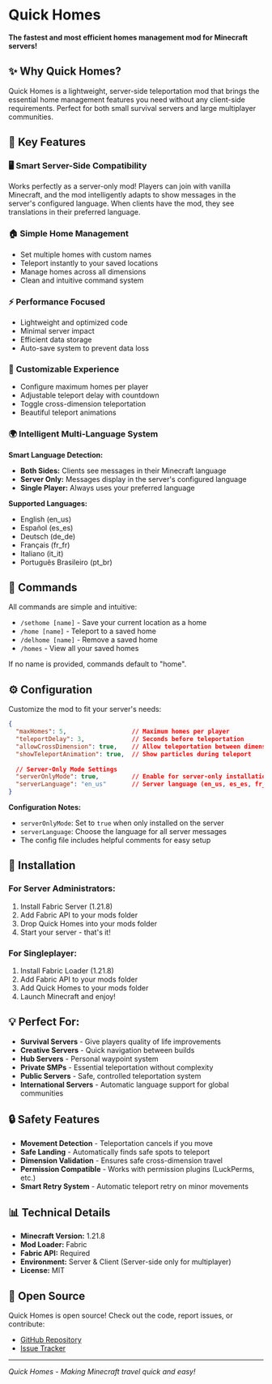 # Quick Homes

**The fastest and most efficient homes management mod for Minecraft servers!**

## ✨ Why Quick Homes?

Quick Homes is a lightweight, server-side teleportation mod that brings the essential home management features you need without any client-side requirements. Perfect for both small survival servers and large multiplayer communities.

## 🎯 Key Features

### 🖥️ **Smart Server-Side Compatibility**
Works perfectly as a server-only mod! Players can join with vanilla Minecraft, and the mod intelligently adapts to show messages in the server's configured language. When clients have the mod, they see translations in their preferred language.

### 🏠 **Simple Home Management**
- Set multiple homes with custom names
- Teleport instantly to your saved locations
- Manage homes across all dimensions
- Clean and intuitive command system

### ⚡ **Performance Focused**
- Lightweight and optimized code
- Minimal server impact
- Efficient data storage
- Auto-save system to prevent data loss

### 🎨 **Customizable Experience**
- Configure maximum homes per player
- Adjustable teleport delay with countdown
- Toggle cross-dimension teleportation
- Beautiful teleport animations

### 🌍 **Intelligent Multi-Language System**

**Smart Language Detection:**
- **Both Sides:** Clients see messages in their Minecraft language
- **Server Only:** Messages display in the server's configured language
- **Single Player:** Always uses your preferred language

**Supported Languages:**
- English (en_us)
- Español (es_es)
- Deutsch (de_de)
- Français (fr_fr)
- Italiano (it_it)
- Português Brasileiro (pt_br)

## 📝 Commands

All commands are simple and intuitive:

- `/sethome [name]` - Save your current location as a home
- `/home [name]` - Teleport to a saved home
- `/delhome [name]` - Remove a saved home
- `/homes` - View all your saved homes

If no name is provided, commands default to "home".

## ⚙️ Configuration

Customize the mod to fit your server's needs:

```json
{
  "maxHomes": 5,                  // Maximum homes per player
  "teleportDelay": 3,             // Seconds before teleportation
  "allowCrossDimension": true,    // Allow teleportation between dimensions
  "showTeleportAnimation": true,  // Show particles during teleport
  
  // Server-Only Mode Settings
  "serverOnlyMode": true,         // Enable for server-only installations
  "serverLanguage": "en_us"       // Server language (en_us, es_es, fr_fr, de_de, it_it, pt_br)
}
```

**Configuration Notes:**
- `serverOnlyMode`: Set to `true` when only installed on the server
- `serverLanguage`: Choose the language for all server messages
- The config file includes helpful comments for easy setup

## 🚀 Installation

### For Server Administrators:
1. Install Fabric Server (1.21.8)
2. Add Fabric API to your mods folder
3. Drop Quick Homes into your mods folder
4. Start your server - that's it!

### For Singleplayer:
1. Install Fabric Loader (1.21.8)
2. Add Fabric API to your mods folder
3. Add Quick Homes to your mods folder
4. Launch Minecraft and enjoy!

## 💡 Perfect For:

- **Survival Servers** - Give players quality of life improvements
- **Creative Servers** - Quick navigation between builds
- **Hub Servers** - Personal waypoint system
- **Private SMPs** - Essential teleportation without complexity
- **Public Servers** - Safe, controlled teleportation system
- **International Servers** - Automatic language support for global communities

## 🔒 Safety Features

- **Movement Detection** - Teleportation cancels if you move
- **Safe Landing** - Automatically finds safe spots to teleport
- **Dimension Validation** - Ensures safe cross-dimension travel
- **Permission Compatible** - Works with permission plugins (LuckPerms, etc.)
- **Smart Retry System** - Automatic teleport retry on minor movements

## 📊 Technical Details

- **Minecraft Version:** 1.21.8
- **Mod Loader:** Fabric
- **Fabric API:** Required
- **Environment:** Server & Client (Server-side only for multiplayer)
- **License:** MIT

## 🤝 Open Source

Quick Homes is open source! Check out the code, report issues, or contribute:
- [GitHub Repository](https://github.com/Natxo09/quick-homes)
- [Issue Tracker](https://github.com/Natxo09/quick-homes/issues)

---

*Quick Homes - Making Minecraft travel quick and easy!*